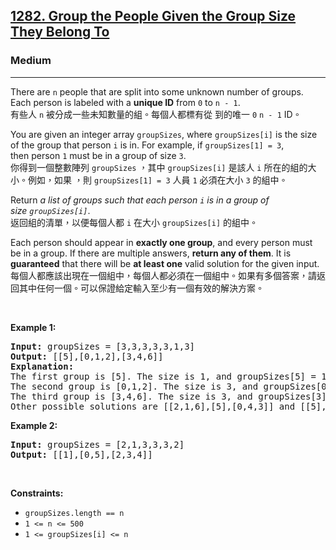 <h2><a href="https://leetcode.com/problems/group-the-people-given-the-group-size-they-belong-to/">1282. Group the People Given the Group Size They Belong To</a></h2><h3>Medium</h3><hr><div><p data-immersive-translate-effect="1" data-immersive_translate_walked="5e132f66-b0bc-409d-b1ed-971987b11878">There are <code data-immersive-translate-effect="1" data-immersive_translate_walked="5e132f66-b0bc-409d-b1ed-971987b11878">n</code> people&nbsp;that are split into some unknown number of groups. Each person is labeled with a&nbsp;<strong data-immersive-translate-effect="1" data-immersive_translate_walked="5e132f66-b0bc-409d-b1ed-971987b11878">unique ID</strong>&nbsp;from&nbsp;<code data-immersive-translate-effect="1" data-immersive_translate_walked="5e132f66-b0bc-409d-b1ed-971987b11878">0</code>&nbsp;to&nbsp;<code data-immersive-translate-effect="1" data-immersive_translate_walked="5e132f66-b0bc-409d-b1ed-971987b11878">n - 1</code>.<font class="notranslate immersive-translate-target-wrapper" lang="zh-TW" data-immersive-translate-translation-element-mark="1"><br><font class="notranslate immersive-translate-target-translation-theme-none immersive-translate-target-translation-block-wrapper-theme-none immersive-translate-target-translation-block-wrapper" data-immersive-translate-translation-element-mark="1"><font class="notranslate immersive-translate-target-inner immersive-translate-target-translation-theme-none-inner" data-immersive-translate-translation-element-mark="1">有些人 <code data-immersive-translate-effect="1" data-immersive_translate_walked="5e132f66-b0bc-409d-b1ed-971987b11878">n</code> 被分成一些未知數量的組。每個人都標有從 到的唯一 <code data-immersive-translate-effect="1" data-immersive_translate_walked="5e132f66-b0bc-409d-b1ed-971987b11878">0</code> <code data-immersive-translate-effect="1" data-immersive_translate_walked="5e132f66-b0bc-409d-b1ed-971987b11878">n - 1</code> ID。</font></font></font></p>

<p data-immersive-translate-effect="1" data-immersive_translate_walked="5e132f66-b0bc-409d-b1ed-971987b11878">You are given an integer array&nbsp;<code data-immersive-translate-effect="1" data-immersive_translate_walked="5e132f66-b0bc-409d-b1ed-971987b11878">groupSizes</code>, where <code data-immersive-translate-effect="1" data-immersive_translate_walked="5e132f66-b0bc-409d-b1ed-971987b11878">groupSizes[i]</code>&nbsp;is the size of the group that person&nbsp;<code data-immersive-translate-effect="1" data-immersive_translate_walked="5e132f66-b0bc-409d-b1ed-971987b11878">i</code>&nbsp;is in. For example, if&nbsp;<code data-immersive-translate-effect="1" data-immersive_translate_walked="5e132f66-b0bc-409d-b1ed-971987b11878">groupSizes[1] = 3</code>, then&nbsp;person&nbsp;<code data-immersive-translate-effect="1" data-immersive_translate_walked="5e132f66-b0bc-409d-b1ed-971987b11878">1</code>&nbsp;must be in a&nbsp;group of size&nbsp;<code data-immersive-translate-effect="1" data-immersive_translate_walked="5e132f66-b0bc-409d-b1ed-971987b11878">3</code>.<font class="notranslate immersive-translate-target-wrapper" lang="zh-TW" data-immersive-translate-translation-element-mark="1"><br><font class="notranslate immersive-translate-target-translation-theme-none immersive-translate-target-translation-block-wrapper-theme-none immersive-translate-target-translation-block-wrapper" data-immersive-translate-translation-element-mark="1"><font class="notranslate immersive-translate-target-inner immersive-translate-target-translation-theme-none-inner" data-immersive-translate-translation-element-mark="1">你得到一個整數陣列 <code data-immersive-translate-effect="1" data-immersive_translate_walked="5e132f66-b0bc-409d-b1ed-971987b11878">groupSizes</code> ，其中 <code data-immersive-translate-effect="1" data-immersive_translate_walked="5e132f66-b0bc-409d-b1ed-971987b11878">groupSizes[i]</code> 是該人 <code data-immersive-translate-effect="1" data-immersive_translate_walked="5e132f66-b0bc-409d-b1ed-971987b11878">i</code> 所在的組的大小。例如，如果 ，則 <code data-immersive-translate-effect="1" data-immersive_translate_walked="5e132f66-b0bc-409d-b1ed-971987b11878">groupSizes[1] = 3</code> 人員 <code data-immersive-translate-effect="1" data-immersive_translate_walked="5e132f66-b0bc-409d-b1ed-971987b11878">1</code> 必須在大小 <code data-immersive-translate-effect="1" data-immersive_translate_walked="5e132f66-b0bc-409d-b1ed-971987b11878">3</code> 的組中。</font></font></font></p>

<p data-immersive-translate-effect="1" data-immersive_translate_walked="5e132f66-b0bc-409d-b1ed-971987b11878">Return&nbsp;<em data-immersive-translate-effect="1" data-immersive_translate_walked="5e132f66-b0bc-409d-b1ed-971987b11878">a list of groups&nbsp;such that&nbsp;each person&nbsp;<code data-immersive-translate-effect="1" data-immersive_translate_walked="5e132f66-b0bc-409d-b1ed-971987b11878">i</code>&nbsp;is in a group of size&nbsp;<code data-immersive-translate-effect="1" data-immersive_translate_walked="5e132f66-b0bc-409d-b1ed-971987b11878">groupSizes[i]</code></em>.<font class="notranslate immersive-translate-target-wrapper" lang="zh-TW" data-immersive-translate-translation-element-mark="1"><br><font class="notranslate immersive-translate-target-translation-theme-none immersive-translate-target-translation-block-wrapper-theme-none immersive-translate-target-translation-block-wrapper" data-immersive-translate-translation-element-mark="1"><font class="notranslate immersive-translate-target-inner immersive-translate-target-translation-theme-none-inner" data-immersive-translate-translation-element-mark="1">返回組的清單，以便每個人都 <code data-immersive-translate-effect="1" data-immersive_translate_walked="5e132f66-b0bc-409d-b1ed-971987b11878">i</code> 在大小 <code data-immersive-translate-effect="1" data-immersive_translate_walked="5e132f66-b0bc-409d-b1ed-971987b11878">groupSizes[i]</code> 的組中。</font></font></font></p>

<p data-immersive-translate-effect="1" data-immersive_translate_walked="5e132f66-b0bc-409d-b1ed-971987b11878">Each person should&nbsp;appear in&nbsp;<strong data-immersive-translate-effect="1" data-immersive_translate_walked="5e132f66-b0bc-409d-b1ed-971987b11878">exactly one group</strong>,&nbsp;and every person must be in a group. If there are&nbsp;multiple answers, <strong data-immersive-translate-effect="1" data-immersive_translate_walked="5e132f66-b0bc-409d-b1ed-971987b11878">return any of them</strong>. It is <strong data-immersive-translate-effect="1" data-immersive_translate_walked="5e132f66-b0bc-409d-b1ed-971987b11878">guaranteed</strong> that there will be <strong data-immersive-translate-effect="1" data-immersive_translate_walked="5e132f66-b0bc-409d-b1ed-971987b11878">at least one</strong> valid solution for the given input.<font class="notranslate immersive-translate-target-wrapper" lang="zh-TW" data-immersive-translate-translation-element-mark="1"><br><font class="notranslate immersive-translate-target-translation-theme-none immersive-translate-target-translation-block-wrapper-theme-none immersive-translate-target-translation-block-wrapper" data-immersive-translate-translation-element-mark="1"><font class="notranslate immersive-translate-target-inner immersive-translate-target-translation-theme-none-inner" data-immersive-translate-translation-element-mark="1">每個人都應該出現在一個組中，每個人都必須在一個組中。如果有多個答案，請返回其中任何一個。可以保證給定輸入至少有一個有效的解決方案。</font></font></font></p>

<p>&nbsp;</p>
<p><strong class="example">Example 1:</strong></p>

<pre><strong>Input:</strong> groupSizes = [3,3,3,3,3,1,3]
<strong>Output:</strong> [[5],[0,1,2],[3,4,6]]
<b>Explanation:</b> 
The first group is [5]. The size is 1, and groupSizes[5] = 1.
The second group is [0,1,2]. The size is 3, and groupSizes[0] = groupSizes[1] = groupSizes[2] = 3.
The third group is [3,4,6]. The size is 3, and groupSizes[3] = groupSizes[4] = groupSizes[6] = 3.
Other possible solutions are [[2,1,6],[5],[0,4,3]] and [[5],[0,6,2],[4,3,1]].
</pre>

<p><strong class="example">Example 2:</strong></p>

<pre><strong>Input:</strong> groupSizes = [2,1,3,3,3,2]
<strong>Output:</strong> [[1],[0,5],[2,3,4]]
</pre>

<p>&nbsp;</p>
<p><strong>Constraints:</strong></p>

<ul>
	<li><code>groupSizes.length == n</code></li>
	<li><code>1 &lt;= n&nbsp;&lt;= 500</code></li>
	<li><code>1 &lt;=&nbsp;groupSizes[i] &lt;= n</code></li>
</ul>
</div>